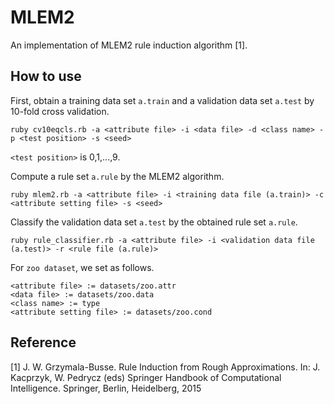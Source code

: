 # MLEM2

An implementation of MLEM2 rule induction algorithm [1].

## How to use
First, obtain a training data set `a.train` and a validation data set `a.test` by 10-fold cross validation.
```
ruby cv10eqcls.rb -a <attribute file> -i <data file> -d <class name> -p <test position> -s <seed>
```
`<test position>` is 0,1,...,9.

Compute a rule set `a.rule` by the MLEM2 algorithm.
```
ruby mlem2.rb -a <attribute file> -i <training data file (a.train)> -c <attribute setting file> -s <seed>
```

Classify the validation data set `a.test` by the obtained rule set `a.rule`.
```
ruby rule_classifier.rb -a <attribute file> -i <validation data file (a.test)> -r <rule file (a.rule)>
```

For `zoo dataset`, we set as follows.
```
<attribute file> := datasets/zoo.attr
<data file> := datasets/zoo.data
<class name> := type
<attribute setting file> := datasets/zoo.cond
```


## Reference
[1] J. W. Grzymala-Busse. Rule Induction from Rough Approximations. In: J. Kacprzyk, W. Pedrycz (eds) Springer Handbook of Computational Intelligence. Springer, Berlin, Heidelberg, 2015

  
